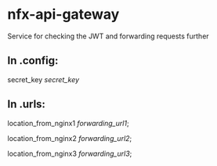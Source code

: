 # nfx-api-gateway
Service for checking the JWT and forwarding requests further


## In .config:

secret_key *secret_key*


## In .urls:


location_from_nginx1 *forwarding_url1*;

location_from_nginx2 *forwarding_url2*;

location_from_nginx3 *forwarding_url3*;
